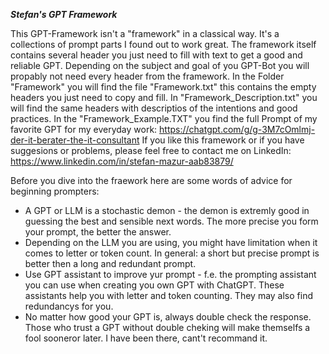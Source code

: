 ***Stefan's GPT Framework***

This GPT-Framework isn't a "framework" in a classical way. It's a collections of prompt parts I found out to work great. The framework itself contains several header you just need to fill with text to get a good and reliable GPT.
Depending on the subject and goal of you GPT-Bot you will propably not need every header from the framework.
In the Folder "Framework" you will find the file "Framework.txt" this contains the empty headers you just need to copy and fill.
In "Framework_Description.txt" you will find the same headers with descriptios of the intentions and good practices.
In the "Framework_Example.TXT" you find the full Prompt of my favorite GPT for my everyday work: https://chatgpt.com/g/g-3M7cOmlmj-der-it-berater-the-it-consultant
If you like this framework or if you have suggesions or problems, please feel free to contact me on LinkedIn: https://www.linkedin.com/in/stefan-mazur-aab83879/

Before you dive into the fraework here are some words of advice for beginning prompters:
- A GPT or LLM is a stochastic demon - the demon is extremly good in guessing the best and sensible next words. The more precise you form your prompt, the better the answer.
- Depending on the LLM you are using, you might have limitation when it comes to letter or token count. In general: a short but precise prompt is better then a long and redundant prompt.
- Use GPT assistant to improve yur prompt - f.e. the prompting assistant you can use when creating you own GPT with ChatGPT. These assistants help you with letter and token counting. They may also find redundancys for you.
- No matter how good your GPT is, always double check the response. Those who trust a GPT without double cheking will make themselfs a fool sooneror later. I have been there, cant't recommand it.
